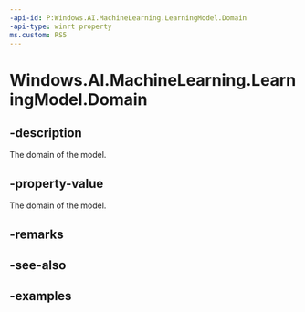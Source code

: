 ```yaml
---
-api-id: P:Windows.AI.MachineLearning.LearningModel.Domain
-api-type: winrt property
ms.custom: RS5
---
```


<!-- Property syntax.
public string Domain { get; }
-->

# Windows.AI.MachineLearning.LearningModel.Domain

## -description
The domain of the model.

## -property-value
The domain of the model.

## -remarks

## -see-also

## -examples
